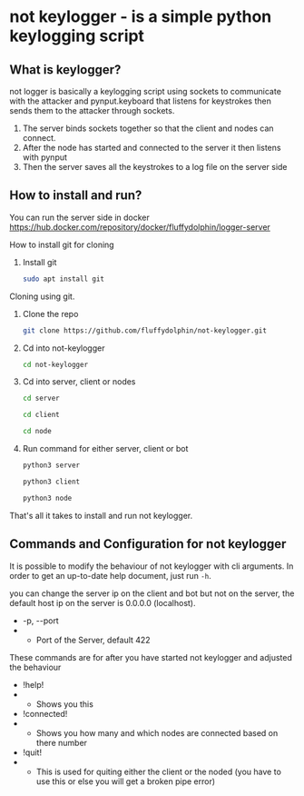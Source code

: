 # not keylogger - is a simple python keylogging script

## What is keylogger?
not logger is basically a keylogging script using sockets to communicate with the attacker and pynput.keyboard that listens for keystrokes then sends them to the attacker through sockets.

1. The server binds sockets together so that the client and nodes can connect.
2. After the node has started and connected to the server it then listens with pynput
3. Then the server saves all the keystrokes to a log file on the server side

## How to install and run?

You can run the server side in docker https://hub.docker.com/repository/docker/fluffydolphin/logger-server

How to install git for cloning

1. Install git
   ```sh
   sudo apt install git
   ```



Cloning using git.

1. Clone the repo
   ```sh
   git clone https://github.com/fluffydolphin/not-keylogger.git
   ```
   
2. Cd into not-keylogger
   ```sh
   cd not-keylogger
   ```
   
2. Cd into server, client or nodes
   ```sh
   cd server
   ```
   ```sh
   cd client
   ```
   ```sh
   cd node
   ```
3. Run command for either server, client or bot
   ```sh
   python3 server
   ```
   ```sh
   python3 client
   ```
   ```sh
   python3 node
   ```
  
That's all it takes to install and run not keylogger.

## Commands and Configuration for not keylogger
It is possible to modify the behaviour of not keylogger with cli
arguments. In order to get an up-to-date help document, just run
`-h`.

you can change the server ip on the client and bot but not on the server, the default host ip on the server is 0.0.0.0 (localhost).

* -p, --port
* * Port of the Server, default 422


These commands are for after you have started not keylogger and adjusted the behaviour

* !help!
* * Shows you this
* !connected!
* * Shows you how many and which nodes are connected based on there number
* !quit!
* * This is used for quiting either the client or the noded (you have to use this or else you will get a broken pipe error) 
